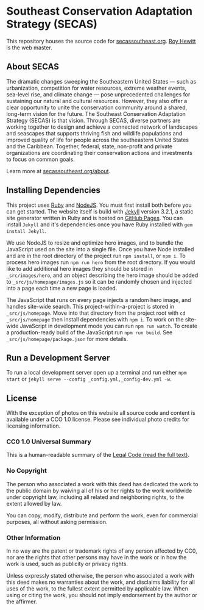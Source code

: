 # Southeast Conservation Adaptation Strategy (SECAS)

This repository houses the source code for [secassoutheast.org](http://secassoutheast.org). [Roy Hewitt](mailto:roy_hewitt@fws.gov?subject=SECAS+website) is the web master.

## About SECAS

The dramatic changes sweeping the Southeastern United States — such as urbanization, competition for water resources, extreme weather events, sea-level rise, and climate change — pose unprecedented challenges for sustaining our natural and cultural resources. However, they also offer a clear opportunity to unite the conservation community around a shared, long-term vision for the future. The Southeast Conservation Adaptation Strategy (SECAS) is that vision. Through SECAS, diverse partners are working together to design and achieve a connected network of landscapes and seascapes that supports thriving fish and wildlife populations and improved quality of life for people across the southeastern United States and the Caribbean. Together, federal, state, non-profit and private organizations are coordinating their conservation actions and investments to focus on common goals.

Learn more at [secassoutheast.org/about](http://secassoutheast.org/about).

## Installing Dependencies

This project uses [Ruby](https://www.ruby-lang.org/en/) and [NodeJS](https://nodejs.org/en/).  You must first install both before you can get started.  The website itself is build with [Jekyll](https://jekyllrb.com) version 3.2.1, a static site generator written in Ruby and is hosted on [GitHub Pages](https://pages.github.com/).  You can install `Jekyll` and it's dependencies once you have Ruby installed with `gem install Jekyll`.

We use NodeJS to resize and optimize hero images, and to bundle the JavaScript used on the site into a single file.  Once you have Node installed and are in the root directory of the project run `npm install`, or `npm i`.  To process hero images run `npm run hero` from the root directory. If you would like to add additional hero images they should be stored in `_src/images/hero`, and an object describing the hero image should be added to `_src/js/homepage/images.js` so it can be randomly chosen and injected into a page each time a new page is loaded.

The JavaScript that runs on every page injects a random hero image, and handles site-wide search.  This project-within-a-project is stored in `_src/js/homepage`.  Move into that directory from the project root with `cd _src/js/homepage` then install dependencies with `npm i`.  To work on the site-wide JavaScript in development mode you can run `npm run watch`.  To create a production-ready build of the JavaScript run `npm run build`.  See `_src/js/homepage/package.json` for more details.

## Run a Development Server

To run a local development server open up a terminal and run either `npm start` or `jekyll serve --config _config.yml,_config-dev.yml -w`.

## License

With the exception of photos on this website all source code and content is available under a CCO 1.0 license.  Please see individual photo credits for licensing information.

### CC0 1.0 Universal Summary

This is a human-readable summary of the [Legal Code (read the full text)](https://creativecommons.org/publicdomain/zero/1.0/legalcode).

### No Copyright

The person who associated a work with this deed has dedicated the work to the public domain by waiving all of his or her rights to the work worldwide under copyright law, including all related and neighboring rights, to the extent allowed by law.

You can copy, modify, distribute and perform the work, even for commercial purposes, all without asking permission.

### Other Information

In no way are the patent or trademark rights of any person affected by CC0, nor are the rights that other persons may have in the work or in how the work is used, such as publicity or privacy rights.

Unless expressly stated otherwise, the person who associated a work with this deed makes no warranties about the work, and disclaims liability for all uses of the work, to the fullest extent permitted by applicable law. When using or citing the work, you should not imply endorsement by the author or the affirmer.
